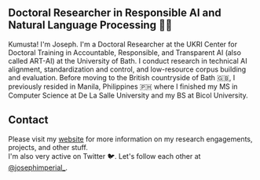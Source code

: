 ## Doctoral Researcher in Responsible AI and Natural Language Processing 🧑‍💻

Kumusta!  I'm Joseph. I'm a Doctoral Researcher at the UKRI Center for Doctoral Training in Accountable, Responsible, and Transparent AI (also called ART-AI) at the University of Bath. I conduct research in technical AI alignment, standardization and control, and low-resource corpus building and evaluation. Before moving to the British countryside of Bath 🇬🇧, I previously resided in Manila, Philippines 🇵🇭 where I finished my MS in Computer Science at De La Salle University and my BS at Bicol University.

## Contact
Please visit my [website](https://www.josephimperial.com/) for more information on my research engagements, projects, and other stuff. <br>
I'm also very active on Twitter 🐦. Let's follow each other at [@josephimperial_](https://twitter.com/josephimperial_).

<!--
**imperialite/imperialite** is a ✨ _special_ ✨ repository because its `README.md` (this file) appears on your GitHub profile.

Here are some ideas to get you started:

- 🔭 I’m currently working on ...
- 🌱 I’m currently learning ...
- 👯 I’m looking to collaborate on ...
- 🤔 I’m looking for help with ...
- 💬 Ask me about ...
- 📫 How to reach me: ...
- 😄 Pronouns: ...
- ⚡ Fun fact: ...
-->
